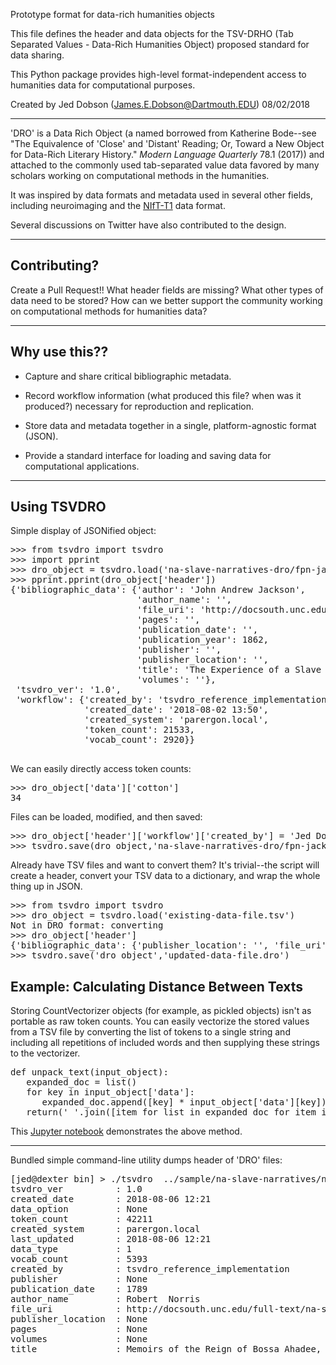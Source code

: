 Prototype format for data-rich humanities objects

This file defines the header and data objects for the TSV-DRHO (Tab Separated
Values - Data-Rich Humanities Object) proposed standard for data sharing.
 
This Python package provides high-level format-independent access to humanities
data for computational purposes.  

Created by Jed Dobson (James.E.Dobson@Dartmouth.EDU) 08/02/2018


- - -

'DRO' is a Data Rich Object (a named borrowed from Katherine Bode--see "The
Equivalence of 'Close' and 'Distant' Reading; Or, Toward a New Object for
Data-Rich Literary History." _Modern Language Quarterly_ 78.1 (2017)) and
attached to the commonly used tab-separated value data favored by many scholars
working on computational methods in the humanities.

It was inspired by data formats and metadata used in several other fields,
including neuroimaging and the [NIfT-T1](https://nifti.nimh.nih.gov/pub/dist/src/niftilib/nifti1.h) data format.

Several discussions on Twitter have also contributed to the design.


- - - 

<h2> Contributing? </h2>

Create a Pull Request!! What header fields are missing? What other types of data
need to be stored? How can we better support the community working on
computational methods for humanities data?


- - - 

<h2>Why use this??</h2>

- Capture and share critical bibliographic metadata.

- Record workflow information (what produced this file? when was it produced?) necessary for reproduction and replication.

- Store data and metadata together in a single, platform-agnostic format (JSON).

- Provide a standard interface for loading and saving data for computational applications.

- - - 

<h2> Using TSVDRO </h2>

Simple display of JSONified object:

<pre>
>>> from tsvdro import tsvdro
>>> import pprint
>>> dro_object = tsvdro.load('na-slave-narratives-dro/fpn-jackson-jackson.dro')
>>> pprint.pprint(dro_object['header'])
{'bibliographic_data': {'author': 'John Andrew Jackson',
                        'author_name': '',
                        'file_uri': 'http://docsouth.unc.edu/full-text/na-slave-narratives/data/texts/fpn-jackson-jackson.txt',
                        'pages': '',
                        'publication_date': '',
                        'publication_year': 1862,
                        'publisher': '',
                        'publisher_location': '',
                        'title': 'The Experience of a Slave in South Carolina',
                        'volumes': ''},
 'tsvdro_ver': '1.0',
 'workflow': {'created_by': 'tsvdro_reference_implementation',
              'created_date': '2018-08-02 13:50',
              'created_system': 'parergon.local',
              'token_count': 21533,
              'vocab_count': 2920}}

</pre>

We can easily directly access token counts:

<pre>
>>> dro_object['data']['cotton']
34
</pre>

Files can be loaded, modified, and then saved:

<pre>
>>> dro_object['header']['workflow']['created_by'] = 'Jed Dobson'
>>> tsvdro.save(dro_object,'na-slave-narratives-dro/fpn-jackson-jackson.dro')
</pre>


Already have TSV files and want to convert them? It's trivial--the script will
create a header, convert your TSV data to a dictionary, and wrap the whole
thing up in JSON.

<pre>
>>> from tsvdro import tsvdro
>>> dro_object = tsvdro.load('existing-data-file.tsv')
Not in DRO format: converting
>>> dro_object['header']
{'bibliographic_data': {'publisher_location': '', 'file_uri': '', 'publisher': '', 'author_name': '', 'volumes': '', 'publication_date': '', 'pages': '', 'title': ''}, 'tsvdro_ver': '1.0', 'workflow': {'vocab_count': '', 'created_by': 'tsdro_reference_implementation', 'token_count': '', 'created_system': 'parergon.local', 'created_date': '2018-08-02 14:24'}}
>>> tsvdro.save('dro_object','updated-data-file.dro')
</pre>

<h2> Example: Calculating Distance Between Texts</h2>

Storing CountVectorizer objects (for example, as pickled objects) isn't as
portable as raw token counts. You can easily vectorize the stored values from a
TSV file by converting the list of tokens to a single string and including all
repetitions of included words and then supplying these strings to the
vectorizer.

<pre>
def unpack_text(input_object):
   expanded_doc = list()
   for key in input_object['data']:
      expanded_doc.append([key] * input_object['data'][key])
   return(' '.join([item for list in expanded_doc for item in list]))
</pre>

This [Jupyter notebook](https://github.com/jeddobson/tsvdro/blob/master/sample/vector-distance-matrix-using-tsvdro.ipynb) demonstrates the above method.


---

Bundled simple command-line utility dumps header of 'DRO' files:

<pre>
[jed@dexter bin] > ./tsvdro  ../sample/na-slave-narratives/neh-norris-norris.dro 
tsvdro_ver          : 1.0
created_date        : 2018-08-06 12:21
data_option         : None
token_count         : 42211
created_system      : parergon.local
last_updated        : 2018-08-06 12:21
data_type           : 1
vocab_count         : 5393
created_by          : tsvdro_reference_implementation
publisher           : None
publication_date    : 1789
author_name         : Robert  Norris
file_uri            : http://docsouth.unc.edu/full-text/na-slave-narratives/data/texts/neh-norris-norris.txt
publisher_location  : None
pages               : None
volumes             : None
title               : Memoirs of the Reign of Bossa Ahadee, King of Dahomy, an Inland Country of Guiney. To Which Are Added, the Author's Journey to Abomey, the Capital; and a Short Account of the African Slave Trade
</pre>
